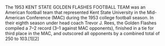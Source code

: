 The 1953 KENT STATE GOLDEN FLASHES FOOTBALL TEAM was an American football team that represented Kent State University in the Mid-American Conference (MAC) during the 1953 college football season. In their eighth season under head coach Trevor J. Rees, the Golden Flashes compiled a 7–2 record (3–1 against MAC opponents), finished in a tie for third place in the MAC, and outscored all opponents by a combined total of 250 to 103.[1][2]

